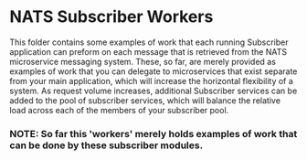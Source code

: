 # NATS Subscriber Workers
This folder contains some examples of work that each running Subscriber application can preform on each message that is retrieved from the NATS microservice messaging system. These, so far, are merely provided as examples of work that you can delegate to microservices that exist separate from your main application, which will increase the horizontal flexibility of a system. As request volume increases, additional Subscriber services can be added to the pool of subscriber services, which will balance the relative load across each of the members of your subscriber pool.

### NOTE: So far this 'workers' merely holds examples of work that can be done by these subscriber modules.